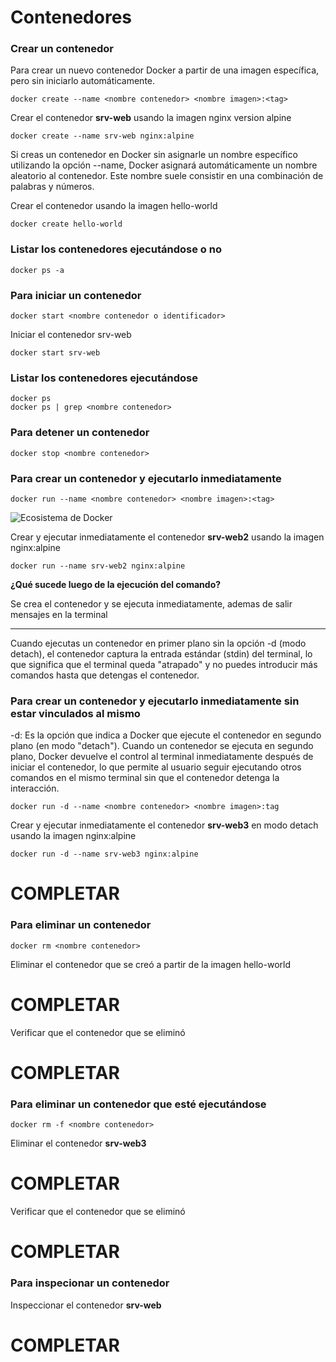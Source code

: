 # Contenedores

### Crear un contenedor

Para crear un nuevo contenedor Docker a partir de una imagen específica, pero sin iniciarlo automáticamente.

```
docker create --name <nombre contenedor> <nombre imagen>:<tag>
```

Crear el contenedor  **srv-web** usando la imagen nginx version alpine

```
docker create --name srv-web nginx:alpine
```

Si creas un contenedor en Docker sin asignarle un nombre específico utilizando la opción --name, Docker asignará automáticamente un nombre aleatorio al contenedor. Este nombre suele consistir en una combinación de palabras y números.  

Crear el contenedor usando la imagen hello-world

```
docker create hello-world
```

### Listar los contenedores ejecutándose o no

```
docker ps -a
```

### Para iniciar un contenedor

```
docker start <nombre contenedor o identificador>
```

Iniciar el contenedor srv-web

```
docker start srv-web
```

### Listar los contenedores ejecutándose

```
docker ps 
docker ps | grep <nombre contenedor>
```

### Para detener un contenedor

```
docker stop <nombre contenedor>
```

### Para crear un contenedor y ejecutarlo inmediatamente

```
docker run --name <nombre contenedor> <nombre imagen>:<tag>
```

![Ecosistema de Docker](img/dockerRun.PNG)

Crear y ejecutar inmediatamente el contenedor **srv-web2** usando la imagen nginx:alpine

```
docker run --name srv-web2 nginx:alpine
```

**¿Qué sucede luego de la ejecución del comando?**

Se crea el contenedor y se ejecuta inmediatamente, ademas de salir mensajes en la terminal

---
Cuando ejecutas un contenedor en primer plano sin la opción -d (modo detach), el contenedor captura la entrada estándar (stdin) del terminal, lo que significa que el terminal queda "atrapado" y no puedes introducir más comandos hasta que detengas el contenedor.

### Para crear un contenedor y ejecutarlo inmediatamente sin estar vinculados al mismo

-d: Es la opción que indica a Docker que ejecute el contenedor en segundo plano (en modo "detach").
Cuando un contenedor se ejecuta en segundo plano, Docker devuelve el control al terminal inmediatamente después de iniciar el contenedor, lo que permite al usuario seguir ejecutando otros comandos en el mismo terminal sin que el contenedor detenga la interacción.

```
docker run -d --name <nombre contenedor> <nombre imagen>:tag
```

Crear y ejecutar inmediatamente el contenedor **srv-web3** en modo detach usando la imagen nginx:alpine

```
docker run -d --name srv-web3 nginx:alpine
```

# COMPLETAR

### Para eliminar un contenedor

```
docker rm <nombre contenedor>
```

Eliminar el contenedor que se creó a partir de la imagen hello-world

# COMPLETAR

Verificar que el contenedor que se eliminó

# COMPLETAR

### Para eliminar un contenedor que esté ejecutándose

```
docker rm -f <nombre contenedor>
```

Eliminar el contenedor **srv-web3**

# COMPLETAR

Verificar que el contenedor que se eliminó

# COMPLETAR

### Para inspecionar un contenedor

Inspeccionar el contenedor **srv-web**

# COMPLETAR
